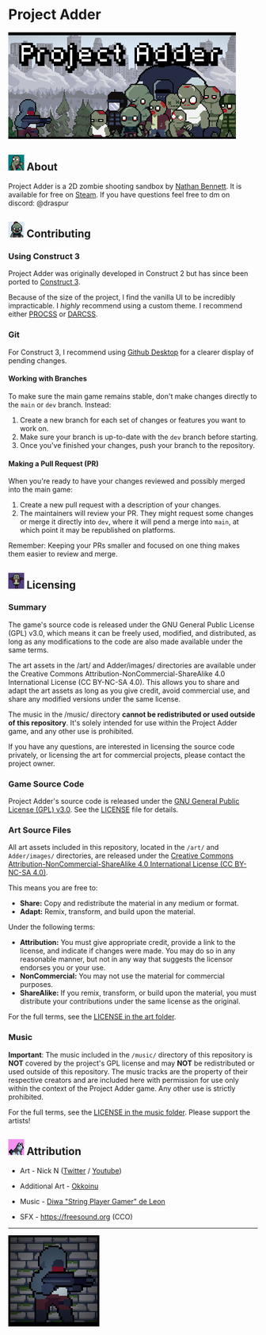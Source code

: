# Project Adder
![Project Adder Header](/_PICS/HeaderCap.png)

## ![Icon Zealot](/_PICS/Icon_Zealot.png) About

Project Adder is a 2D zombie shooting sandbox by [Nathan Bennett](https://nlb.dev). It is available for free on [Steam](https://store.steampowered.com/app/2598410/Project_Adder/). If you have questions feel free to dm on discord: @draspur 

## ![Icon Bombboy](/_PICS/Icon_Bombboy.png) Contributing

### Using Construct 3 
Project Adder was originally developed in Construct 2 but has since been ported to [Construct 3](https://www.construct.net/en).

Because of the size of the project, I find the vanilla UI to be incredibly impracticable. I *highly* recommend using a custom theme. I recommend either [PROCSS](https://mitsuhashish.itch.io/procss) or [DARCSS](https://mitsuhashish.itch.io/darcss).

### Git 
For Construct 3, I recommend using [Github Desktop](https://desktop.github.com/) for a clearer display of pending changes.

#### Working with Branches
To make sure the main game remains stable, don't make changes directly to the `main` or `dev` branch. Instead:

1. Create a new branch for each set of changes or features you want to work on.
2. Make sure your branch is up-to-date with the `dev` branch before starting.
3. Once you've finished your changes, push your branch to the repository.

#### Making a Pull Request (PR)
When you're ready to have your changes reviewed and possibly merged into the main game:

1. Create a new pull request with a description of your changes.
2. The maintainers  will review your PR. They might request some changes or merge it directly into `dev`, where it will pend a merge into `main`, at which point it may be republished on platforms.

Remember: Keeping your PRs smaller and focused on one thing makes them easier to review and merge.

## ![Icon Dummy](/_PICS/Icon_Dummy.png) Licensing

### Summary    
The game's source code is released under the GNU General Public License (GPL) v3.0, which means it can be freely used, modified, and distributed, as long as any modifications to the code are also made available under the same terms.

The art assets in the /art/ and Adder/images/ directories are available under the Creative Commons Attribution-NonCommercial-ShareAlike 4.0 International License (CC BY-NC-SA 4.0). This allows you to share and adapt the art assets as long as you give credit, avoid commercial use, and share any modified versions under the same license.

The music in the /music/ directory **cannot be redistributed or used outside of this repository**. It's solely intended for use within the Project Adder game, and any other use is prohibited.

If you have any questions, are interested in licensing the source code privately, or licensing the art for commercial projects, please contact the project owner.
### Game Source Code
Project Adder's source code is released under the [GNU General Public License (GPL) v3.0](https://www.gnu.org/licenses/gpl-3.0.en.html). See the [LICENSE](LICENSE) file for details.

### Art Source Files

All art assets included in this repository, located in the `/art/` and `Adder/images/` directories, are released under the [Creative Commons Attribution-NonCommercial-ShareAlike 4.0 International License (CC BY-NC-SA 4.0)](https://creativecommons.org/licenses/by-nc-sa/4.0/).

This means you are free to:

- **Share:** Copy and redistribute the material in any medium or format.
- **Adapt:** Remix, transform, and build upon the material.

Under the following terms:

- **Attribution:** You must give appropriate credit, provide a link to the license, and indicate if changes were made. You may do so in any reasonable manner, but not in any way that suggests the licensor endorses you or your use.
- **NonCommercial:** You may not use the material for commercial purposes.
- **ShareAlike:** If you remix, transform, or build upon the material, you must distribute your contributions under the same license as the original.

For the full terms, see the [LICENSE in the art folder](Adder/images/LICENSE).


### Music

**Important**: The music included in the `/music/` directory of this repository is **NOT** covered by the project's GPL license and may **NOT** be redistributed or used outside of this repository. The music tracks are the property of their respective creators and are included here with permission for use only within the context of the Project Adder game. Any other use is strictly prohibited.

For the full terms, see the [LICENSE in the music folder](Adder/armusic/LICENSE). Please support the artists!


## ![Icon Dog](/_PICS/Icon_Dog.png) Attribution

- Art - Nick N ([Twitter](https://twitter.com/Nootall_) / [Youtube](https://www.youtube.com/@nootall))

- Additional Art - [Okkoinu](https://okkoinu.com/)

- Music - [Diwa "String Player Gamer" de Leon](https://www.youtube.com/@StringPlayerGamerOfficial)

- SFX - https://freesound.org (CCO)

---

![Icon Big](_PICS/CommunityIcon.png)
